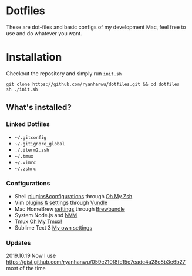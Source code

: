 # Dotfiles

These are dot-files and basic configs of my development Mac, feel free to use and do whatever you want.


# Installation
Checkout the repository and simply run `init.sh`

```
git clone https://github.com/ryanhanwu/dotfiles.git && cd dotfiles
sh ./init.sh
```

## What's installed?
### Linked Dotfiles
* `~/.gitconfig`
* `~/.gitignore_global`
* `./.iterm2.zsh`
* `~/.tmux`
* `~/.vimrc`
* `~/.zshrc`


### Configurations

* Shell [plugins&configurations](https://github.com/ryanhanwu/dotfiles/blob/master/.zshrc) through [Oh My Zsh]()
* Vim [plugins & settings](https://github.com/ryanhanwu/dotfiles/blob/master/.vimrc) through [Vundle]()
* Mac HomeBrew [settings](https://github.com/ryanhanwu/dotfiles/blob/master/Brewfile) through [Brewbundle](https://github.com/Homebrew/homebrew-bundle)
* System Node.js and [NVM](https://github.com/creationix/nvm)
* Tmux [Oh My Tmux!](https://github.com/gpakosz/.tmux.git)
* Sublime Text 3 [My own settings](https://github.com/ryanhanwu/Sublime-Text-Settings.git)

### Updates

2019.10.19 Now I use https://gist.github.com/ryanhanwu/059e210f8fe15e7eadc4a28e8b3e6b27 most of the time 
